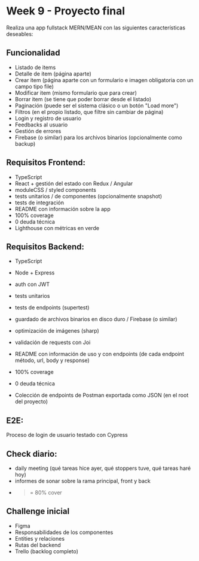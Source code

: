 # Week 9 - Proyecto final

Realiza una app fullstack MERN/MEAN con las siguientes características deseables:

## Funcionalidad

- Listado de items
- Detalle de item (página aparte)
- Crear item (página aparte con un formulario e imagen obligatoria con un campo tipo file)
- Modificar item (mismo formulario que para crear)
- Borrar item (se tiene que poder borrar desde el listado)
- Paginación (puede ser el sistema clásico o un botón "Load more")
- Filtros (en el propio listado, que filtre sin cambiar de página)
- Login y registro de usuario
- Feedbacks al usuario
- Gestión de errores
- Firebase (o similar) para los archivos binarios (opcionalmente como backup)

## Requisitos Frontend:

- TypeScript
- React + gestión del estado con Redux / Angular
- moduleCSS / styled components
- tests unitarios / de componentes (opcionalmente snapshot)
- tests de integración
- README con información sobre la app
- 100% coverage
- 0 deuda técnica
- Lighthouse con métricas en verde

## Requisitos Backend:

- TypeScript
- Node + Express
- auth con JWT
- tests unitarios
- tests de endpoints (supertest)
- guardado de archivos binarios en disco duro / Firebase (o similar)

- optimización de imágenes (sharp)
- validación de requests con Joi

- README con información de uso y con endpoints (de cada endpoint método, url, body y response)
- 100% coverage
- 0 deuda técnica
- Colección de endpoints de Postman exportada como JSON (en el root del proyecto)

## E2E:

Proceso de login de usuario testado con Cypress

## Check diario:

- daily meeting (qué tareas hice ayer, qué stoppers tuve, qué tareas haré hoy)
- informes de sonar sobre la rama principal, front y back
- > = 80% cover

## Challenge inicial

- Figma
- Responsabilidades de los componentes
- Entities y relaciones
- Rutas del backend
- Trello (backlog completo)
